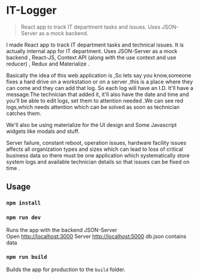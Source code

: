 # IT-Logger

> React app to track IT department tasks and issues. Uses JSON-Server as a mock backend. 
> 

I made React app to track IT department tasks and technical issues. It is actually internal app for IT department. Uses JSON-Server as a mock backend , React-JS, Context API (along with the use context and use reducer) , Redux and Materialize . 

Basically the idea of this web application is ,So lets say you know,someone fixes a hard drive on a workstation or on a server ,this is a place where they can come and they can add that log. So each log will have an I.D. It'll have a message.The technician that added it, it'll also have the date and time and you'll be able to edit logs, set them to attention needed .We can see red logs,which needs attention which can be solved as soon as technician catches them.

We'll also be using materialize for the UI design and Some Javascript widgets like modals and stuff.

Server failure, constant reboot, operation issues, hardware facility issues affects all organization types and sizes which can lead to loss of critical business data so there must be one application which systematically store system logs and available technician details so that issues can be fixed on time .


## Usage

### `npm install`

### `npm run dev`

Runs the app with the backend JSON-Server<br>
Open [http://localhost:3000](http://localhost:3000)
Server [http://localhost:5000](http://localhost:5000)
db.json contains data

### `npm run build`

Builds the app for production to the `build` folder.<br>
